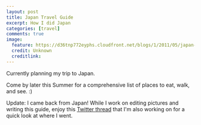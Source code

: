 ```yaml
---
layout: post
title: Japan Travel Guide
excerpt: How I did Japan
categories: [travel]
comments: true
image:
  feature: https://d36tnp772eyphs.cloudfront.net/blogs/1/2011/05/japan-1200x729.jpg
  credit: Unknown
  creditlink: 
---
```


Currently planning my trip to Japan.

Come by later this Summer for a comprehensive list of places to eat, walk, and see. :)

Update: I came back from Japan! While I work on editing pictures and writing this guide, enjoy this [Twitter thread](https://twitter.com/BubblyBryan/status/1172358980577853440) that
I'm also working on for a quick look at where I went. 